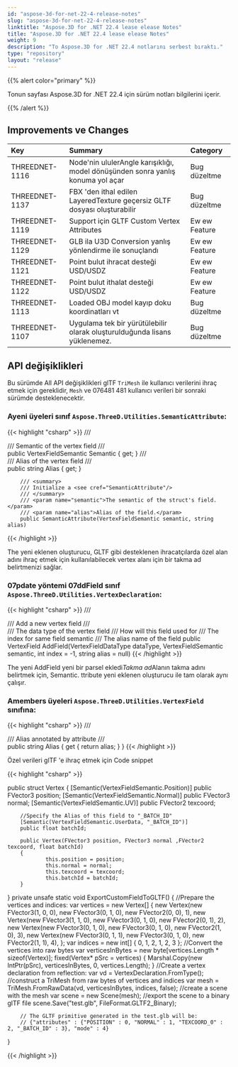 ```yaml
---
id: "aspose-3d-for-net-22-4-release-notes"
slug: "aspose-3d-for-net-22-4-release-notes"
linktitle: "Aspose.3D for .NET 22.4 lease elease Notes"
title: "Aspose.3D for .NET 22.4 lease elease Notes"
weight: 9
description: "To Aspose.3D for .NET 22.4 notlarını serbest bıraktı."
type: "repository"
layout: "release"
---
```

{{% alert color="primary" %}}

Tonun sayfası Aspose.3D for .NET 22.4 için sürüm notları bilgilerini içerir.

{{% /alert %}}
## **Improvements ve Changes**

|**Key**|**Summary**|**Category**|
|:- |:- |:- |
|THREEDNET-1116 |Node'nin ululerAngle karışıklığı, model dönüşünden sonra yanlış konuma yol açar|Bug düzeltme|
|THREEDNET-1137 |FBX 'den ithal edilen LayeredTexture geçersiz GLTF dosyası oluşturabilir|Bug düzeltme|
|THREEDNET-1119 |Support için GLTF Custom Vertex Attributes|Ew ew Feature|
|THREEDNET-1129 |GLB ila U3D Conversion yanlış yönlendirme ile sonuçlandı|Ew ew Feature|
|THREEDNET-1121 |Point bulut ihracat desteği USD/USDZ|Ew ew Feature|
|THREEDNET-1122 |Point bulut ithalat desteği USD/USDZ|Ew ew Feature|
|THREEDNET-1113 |Loaded OBJ model kayıp doku koordinatları vt|Bug düzeltme|
|THREEDNET-1107 |Uygulama tek bir yürütülebilir olarak oluşturulduğunda lisans yüklenemez.|Bug düzeltme|


## API değişiklikleri ##


Bu sürümde All API değişiklikleri glTF `TriMesh` ile kullanıcı verilerini ihraç etmek için gereklidir, `Mesh` ve 076481 481 kullanıcı verileri bir sonraki sürümde desteklenecektir.


### Ayeni üyeleri sınıf `Aspose.ThreeD.Utilities.SemanticAttribute`:

{{< highlight "csharp" >}}
        /// <summary>
        /// Semantic of the vertex field
        /// </summary>
        public VertexFieldSemantic Semantic { get; }
        /// <summary>
        /// Alias of the vertex field
        /// </summary>
        public string Alias { get; }

        /// <summary>
        /// Initialize a <see cref="SemanticAttribute"/>
        /// </summary>
        /// <param name="semantic">The semantic of the struct's field.</param>
        /// <param name="alias">Alias of the field.</param>
        public SemanticAttribute(VertexFieldSemantic semantic, string alias)
{{< /highlight >}}

The yeni eklenen oluşturucu, GLTF gibi desteklenen ihracatçılarda özel alan adını ihraç etmek için kullanılabilecek vertex alanı için bir takma ad belirtmenizi sağlar.


### 07pdate yöntemi 07ddField sınıf `Aspose.ThreeD.Utilities.VertexDeclaration`:

{{< highlight "csharp" >}}
        /// <summary>
        /// Add a new vertex field
        /// </summary>
        /// <param name="dataType">The data type of the vertex field</param>
        /// <param name="semantic">How will this field used for</param>
        /// <param name="index">The index for same field semantic</param>
        /// <param name="alias">The alias name of the field</param>
        public VertexField AddField(VertexFieldDataType dataType, VertexFieldSemantic semantic, int index = -1, string alias = null)
{{< /highlight >}}

The yeni AddField yeni bir parsel ekledi*Takma ad*Alanın takma adını belirtmek için, Semantic. ttribute yeni eklenen oluşturucu ile tam olarak aynı çalışır.


### Amembers üyeleri `Aspose.ThreeD.Utilities.VertexField` sınıfına:

{{< highlight "csharp" >}}
        /// <summary>
        /// Alias annotated by attribute <see cref="SemanticAttribute"/>
        /// </summary>
        public string Alias { get { return alias; } }
{{< /highlight >}}




Özel verileri glTF 'e ihraç etmek için Code snippet

{{< highlight "csharp" >}}

public struct Vertex
{
        [Semantic(VertexFieldSemantic.Position)]
        public FVector3 position;
        [Semantic(VertexFieldSemantic.Normal)]
        public FVector3 normal;
        [Semantic(VertexFieldSemantic.UV)]
        public FVector2 texcoord;

        //Specify the Alias of this field to "_BATCH_ID"
        [Semantic(VertexFieldSemantic.UserData, "_BATCH_ID")]
        public float batchId;

        public Vertex(FVector3 position, FVector3 normal ,FVector2 texcoord, float batchId)
        {
                this.position = position;
                this.normal = normal;
                this.texcoord = texcoord;
                this.batchId = batchId;
        }
}
private unsafe static void ExportCustomFieldToGLTF()
{
        //Prepare the vertices and indices:
        var vertices = new Vertex[]
        {
                new Vertex(new FVector3(1, 0, 0), new FVector3(0, 1, 0), new FVector2(0, 0), 1),
                new Vertex(new FVector3(1, 1, 0), new FVector3(0, 1, 0), new FVector2(0, 1), 2),
                new Vertex(new FVector3(0, 1, 0), new FVector3(0, 1, 0), new FVector2(1, 0), 3),
                new Vertex(new FVector3(0, 1, 1), new FVector3(0, 1, 0), new FVector2(1, 1), 4),
        };
        var indices = new int[]
        {
                0, 1, 2,
                1, 2, 3
        };
        //Convert the vertices into raw bytes
        var verticesInBytes = new byte[vertices.Length * sizeof(Vertex)];
        fixed(Vertex* pSrc = vertices)
        {
                Marshal.Copy(new IntPtr(pSrc), verticesInBytes, 0, vertices.Length);
        }
        //Create a vertex declaration from reflection:
        var vd = VertexDeclaration.FromType<Vertex>();
        //construct a TriMesh from raw bytes of vertices and indices
        var mesh = TriMesh.FromRawData(vd, verticesInBytes, indices, false);
        //create a scene with the mesh
        var scene = new Scene(mesh);
        //export the scene to a binary glTF file
        scene.Save("test.glb", FileFormat.GLTF2_Binary);

        // The GLTF primitive generated in the test.glb will be:
        // {"attributes" : {"POSITION" : 0, "NORMAL" : 1, "TEXCOORD_0" : 2, "_BATCH_ID" : 3}, "mode" : 4}
}



{{< /highlight >}}

